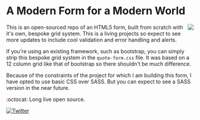 # A Modern Form for a Modern World

<img src="http://html5doctor.com/wp-content/uploads/2011/01/HTML5_Logo_256.png" align="right"/>

This is an open-sourced repo of an HTML5 form, built from scratch with it's own, bespoke grid system. This is a living projects so expect to see more updates to include cool validation and error handling and alerts.

If you're using an existing framework, such as bootstrap, you can simply strip this bespoke grid system in the `quote-form.css` file.  It was based on a 12 column grid like that of bootstrap so there shouldn't be much difference.

Because of the constraints of the project for which I am building this form, I have opted to use basic CSS over SASS.  But you can expect to see a SASS version in the near future.

:octocat:   Long live open source.

[![Twitter](http://www.morethandancers.com/wp-content/uploads/2016/06/twitter-follow-button.png)][2]

[1]: http://www.makecodenotwar.co/
[2]: https://twitter.com/MakeCodeNotWar
